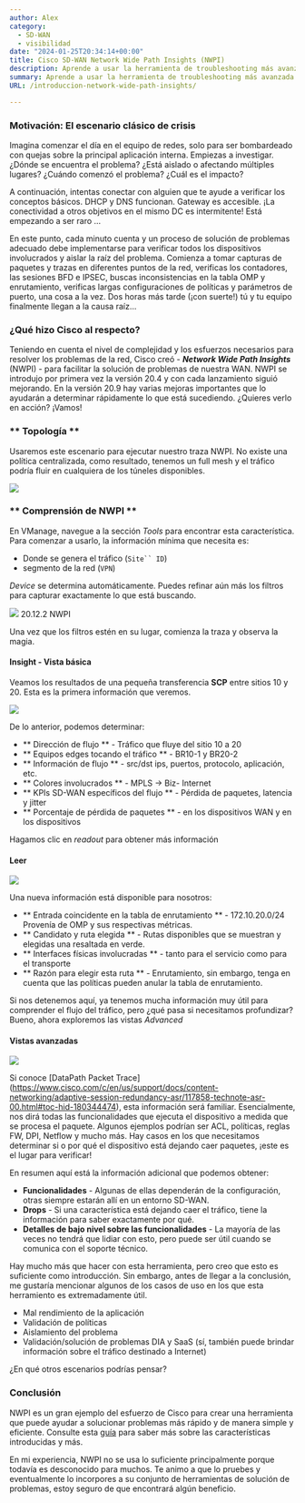 ```yaml
---
author: Alex
category:
  - SD-WAN
  - visibilidad
date: "2024-01-25T20:34:14+00:00"
title: Cisco SD-WAN Network Wide Path Insights (NWPI)
description: Aprende a usar la herramienta de troubleshooting más avanzada para tu red Cisco SD-WAN. 
summary: Aprende a usar la herramienta de troubleshooting más avanzada para tu red Cisco SD-WAN. 
URL: /introduccion-network-wide-path-insights/

---
```

### Motivación: El escenario clásico de crisis

Imagina comenzar el día en el equipo de redes, solo para ser bombardeado con quejas sobre la principal aplicación interna. Empiezas a investigar. ¿Dónde se encuentra el problema? ¿Está aislado o afectando múltiples lugares? ¿Cuándo comenzó el problema? ¿Cuál es el impacto?

A continuación, intentas conectar con alguien que te ayude a verificar los conceptos básicos. DHCP y DNS funcionan. Gateway es accesible. ¡La conectividad a otros objetivos en el mismo DC es intermitente! Está empezando a ser raro ...

En este punto, cada minuto cuenta y un proceso de solución de problemas adecuado debe implementarse para verificar todos los dispositivos involucrados y aislar la raíz del problema. Comienza a tomar capturas de paquetes y trazas en diferentes puntos de la red, verificas los contadores, las sesiones BFD e IPSEC, buscas inconsistencias en la tabla OMP y enrutamiento, verificas largas configuraciones de políticas y parámetros de puerto, una cosa a la vez. Dos horas más tarde (¡con suerte!) tú y tu equipo finalmente llegan a la causa raíz...

### ¿Qué hizo Cisco al respecto?

Teniendo en cuenta el nivel de complejidad y los esfuerzos necesarios para resolver los problemas de la red, Cisco creó - _**Network Wide Path Insights**_ (NWPI) - para facilitar la solución de problemas de nuestra WAN. NWPI se introdujo por primera vez la versión 20.4 y con cada lanzamiento siguió mejorando. En la versión 20.9 hay varias mejoras importantes que lo ayudarán a determinar rápidamente lo que está sucediendo. ¿Quieres verlo en acción? ¡Vamos!

### ** Topología **

Usaremos este escenario para ejecutar nuestro traza NWPI. No existe una política centralizada, como resultado, tenemos un full mesh y el tráfico podría fluir en cualquiera de los túneles disponibles.

![](/WP-Content/uploads/2024/01/captshot-2024-01-25-AT-07.24.14.png)

### ** Comprensión de NWPI **

En VManage, navegue a la sección _Tools_ para encontrar esta característica. Para comenzar a usarlo, la información mínima que necesita es:

- Donde se genera el tráfico (`Site`` ID`)
- segmento de la red (`VPN`)

_Device_ se determina automáticamente. Puedes refinar aún más los filtros para capturar exactamente lo que está buscando.

![](/wp-content/uploads/2024/01/captshot-2024-01-24-AT-08.41.17.png) 20.12.2 NWPI

Una vez que los filtros estén en su lugar, comienza la traza y observa la magia.

#### Insight - Vista básica

Veamos los resultados de una pequeña transferencia **SCP** entre sitios 10 y 20. Esta es la primera información que veremos.

![](/wp-content/uploads/2024/01/capshot-2024-01-25-AT-07.36.03.png)

De lo anterior, podemos determinar:

- ** Dirección de flujo ** \- Tráfico que fluye del sitio 10 a 20
- ** Equipos edges tocando el tráfico ** \- BR10-1 y BR20-2
- ** Información de flujo ** \- src/dst ips, puertos, protocolo, aplicación, etc.
- ** Colores involucrados ** \- MPLS -> Biz- Internet
- ** KPIs SD-WAN específicos del flujo ** \- Pérdida de paquetes, latencia y jitter
- ** Porcentaje de pérdida de paquetes ** \- en los dispositivos WAN y en los dispositivos

Hagamos clic en _readout_ para obtener más información

#### Leer

![](/wp-content/uploads/2024/01/capshot-2024-01-25-AT-07.57.10.png)

Una nueva información está disponible para nosotros:

- ** Entrada coincidente en la tabla de enrutamiento ** \- 172.10.20.0/24 Provenía de OMP y sus respectivas métricas.
- ** Candidato y ruta elegida ** \- Rutas disponibles que se muestran y elegidas una resaltada en verde.
- ** Interfaces físicas involucradas ** \- tanto para el servicio como para el transporte
- ** Razón para elegir esta ruta ** \- Enrutamiento, sin embargo, tenga en cuenta que las políticas pueden anular la tabla de enrutamiento.

Si nos detenemos aquí, ya tenemos mucha información muy útil para comprender el flujo del tráfico, pero ¿qué pasa si necesitamos profundizar? Bueno, ahora exploremos las vistas _Advanced_

#### Vistas avanzadas

![](/wp-content/uploads/2024/01/capshot-2024-01-25-AT-08.16.33.png)

Si conoce [DataPath Packet Trace] (https://www.cisco.com/c/en/us/support/docs/content-networking/adaptive-session-redundancy-asr/117858-technote-asr-00.html#toc-hid-180344474), esta información será familiar. Esencialmente, nos dirá todas las funcionalidades que ejecuta el dispositivo a medida que se procesa el paquete. Algunos ejemplos podrían ser ACL, políticas, reglas FW, DPI, Netflow y mucho más. Hay casos en los que necesitamos determinar si o por qué el dispositivo está dejando caer paquetes, ¡este es el lugar para verificar!

En resumen aquí está la información adicional que podemos obtener:
- **Funcionalidades** \- Algunas de ellas dependerán de la configuración, otras siempre estarán allí en un entorno SD-WAN.
- **Drops** \- Si una característica está dejando caer el tráfico, tiene la información para saber exactamente por qué.
- **Detalles de bajo nivel sobre las funcionalidades** \- La mayoría de las veces no tendrá que lidiar con esto, pero puede ser útil cuando se comunica con el soporte técnico.

Hay mucho más que hacer con esta herramienta, pero creo que esto es suficiente como introducción. Sin embargo, antes de llegar a la conclusión, me gustaría mencionar algunos de los casos de uso en los que esta herramiento es extremadamente útil.

- Mal rendimiento de la aplicación
- Validación de políticas
- Aislamiento del problema
- Validación/solución de problemas DIA y SaaS (sí, también puede brindar información sobre el tráfico destinado a Internet)

¿En qué otros escenarios podrías pensar?

### Conclusión

NWPI es un gran ejemplo del esfuerzo de Cisco para crear una herramienta que puede ayudar a solucionar problemas más rápido y de manera simple y eficiente. Consulte esta [guía](https://www.cisco.com/c/en/us/td/docs/routers/sdwan/network-wide-path-insight/network-wide-path-insight-user-guide/m-network-wide-path-insight.html) para saber más sobre las características introducidas y más. 

En mi experiencia, NWPI no se usa lo suficiente principalmente porque todavía es desconocido para muchos. Te animo a que lo pruebes y eventualmente lo incorpores a su conjunto de herramientas de solución de problemas, estoy seguro de que encontrará algún beneficio.
